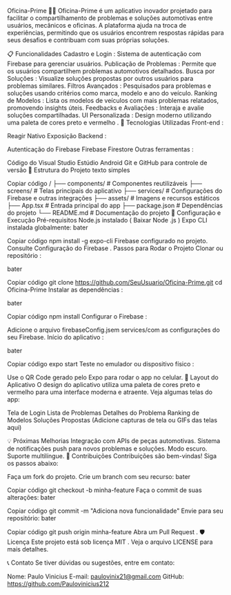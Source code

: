 Oficina-Prime 🚗🔧
Oficina-Prime é um aplicativo inovador projetado para facilitar o compartilhamento de problemas e soluções automotivas entre usuários, mecânicos e oficinas. A plataforma ajuda na troca de experiências, permitindo que os usuários encontrem respostas rápidas para seus desafios e contribuam com suas próprias soluções.

📋 Funcionalidades
Cadastro e Login : Sistema de autenticação com Firebase para gerenciar usuários.
Publicação de Problemas : Permite que os usuários compartilhem problemas automotivos detalhados.
Busca por Soluções : Visualize soluções propostas por outros usuários para problemas similares.
Filtros Avançados : Pesquisados ​​para problemas e soluções usando critérios como marca, modelo e ano do veículo.
Ranking de Modelos : Lista os modelos de veículos com mais problemas relatados, promovendo insights úteis.
Feedbacks e Avaliações : Interaja e avalie soluções compartilhadas.
UI Personalizada : Design moderno utilizando uma paleta de cores preto e vermelho .
🚀 Tecnologias Utilizadas
Front-end :

Reagir Nativo
Exposição
Backend :

Autenticação do Firebase
Firebase Firestore
Outras ferramentas :

Código do Visual Studio
Estúdio Android
Git e GitHub para controle de versão
📂 Estrutura do Projeto
texto simples

Copiar código
/
├── components/          # Componentes reutilizáveis
├── screens/             # Telas principais do aplicativo
├── services/            # Configurações do Firebase e outras integrações
├── assets/              # Imagens e recursos estáticos
├── App.tsx              # Entrada principal do app
├── package.json         # Dependências do projeto
└── README.md            # Documentação do projeto
🔧 Configuração e Execução
Pré-requisitos
Node.js instalado ( Baixar Node .js )
Expo CLI instalada globalmente:
bater

Copiar código
npm install -g expo-cli
Firebase configurado no projeto. Consulte Configuração do Firebase .
Passos para Rodar o Projeto
Clonar ou repositório :

bater

Copiar código
git clone https://github.com/SeuUsuario/Oficina-Prime.git
cd Oficina-Prime
Instalar as dependências :

bater

Copiar código
npm install
Configurar o Firebase :

Adicione o arquivo firebaseConfig.jsem services/com as configurações do seu Firebase.
Início do aplicativo :

bater

Copiar código
expo start
Teste no emulador ou dispositivo físico :

Use o QR Code gerado pelo Expo para rodar o app no ​​celular.
🎨 Layout do Aplicativo
O design do aplicativo utiliza uma paleta de cores preto e vermelho para uma interface moderna e atraente. Veja algumas telas do app:

Tela de Login
Lista de Problemas
Detalhes do Problema
Ranking de Modelos
Soluções Propostas
(Adicione capturas de tela ou GIFs das telas aqui)

💡 Próximas Melhorias
Integração com APIs de peças automotivas.
Sistema de notificações push para novos problemas e soluções.
Modo escuro.
Suporte multilíngue.
🤝 Contribuições
Contribuições são bem-vindas! Siga os passos abaixo:

Faça um fork do projeto.
Crie um branch com seu recurso:
bater

Copiar código
git checkout -b minha-feature
Faça o commit de suas alterações:
bater

Copiar código
git commit -m "Adiciona nova funcionalidade"
Envie para seu repositório:
bater

Copiar código
git push origin minha-feature
Abra um Pull Request .
🛡️ Licença
Este projeto está sob licença MIT . Veja o arquivo LICENSE para mais detalhes.

📞 Contato
Se tiver dúvidas ou sugestões, entre em contato:

Nome: Paulo Vinicius
E-mail: paulovinix21@gmail.com
GitHub: https://github.com/Paulovinicius212

